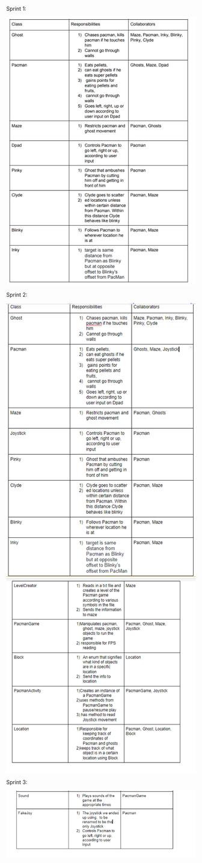 Sprint 1:

![Link to Sprint Chart](https://github.com/ecs160ss12019/Subhunters/blob/master/CRC.PNG)

Sprint 2:

![Link to Sprint Chart](https://github.com/ecs160ss12019/Subhunters/blob/master/CRC/CRC_2-1.PNG)
![Link to Sprint Chart](https://github.com/ecs160ss12019/Subhunters/blob/master/CRC/CRC_2-2.PNG)

Sprint 3:

![Link to Sprint Chart](https://github.com/ecs160ss12019/Subhunters/blob/master/CRC/CRC_3.PNG)
